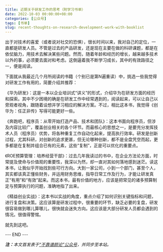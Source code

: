 ```yaml
---
title: 近期关于研发工作的思考（附学习书单）
date: 2022-10-03 00:00:00+08:00
categories: [公众号]
tags: [书单]
slug: recent-thoughts-on-research-development-work-with-booklist
---
```


出于对技术的喜爱（或者说对社交的恐惧），很长时间以来，我对自己的定位，一直都是研发人员。不管是过去的产品研发，还是现在主要在做的科研课题，都是在依仗脑力，用技术去解决某些问题。然而，随着年龄和经历的增长，越来越多技术以外的事，必须要去面对和考虑。这倒逼着我不断学习成长，其中的有效路径之一，便是阅读。

下面就从我最近几个月所阅读的书籍（个别已是第N遍重读）中，挑选一些我觉得对研发工作有用的，简要介绍并推荐：

《华为研发》：这是一本以企业培训式“讲义”的形式，介绍华为在研发方面的经历和探索。其中不少困境的确是在研发工作中经常遇到的，阅读起来，可以让自己以旁观者视角，跟随着设想并学习相应的解决方案。不过，相比这本书，我觉得《创华为：任正非传》写得可能更好一些。

《奔跑吧，程序员：从零开始打造产品、技术和团队》：这本书面向程序员，但涉及内容比较广，覆盖创业相关的各个环节。而最核心的思想之一，是要充分发挥技术人员（程序员）优势，将各种重复工作自动化起来，提高执行效率。研发是创新过程，尤其科研，对创新的追求更甚，但无论哪种创新，都不是全盘凭空而起，更多都是在复制并组合已有的元素，这些“复制”，正是可以优化的重要点。

《ROE预算管理：培养经营干部》：过去几年我读过的书中，在企业方法论方面，时常提及使命与价值观的重要性，我深以为然，却一直对其如何落地感到迷茫。读这本书，让我似乎开始找到些可行方向。大到一家公司，小到一个部门，甚至个人，其实都该真正懂些财务，并运用财务思维，指导日常工作及行为，才能让研发真正“有用”和“有效”起来。而这本书，最有价值的地方，应该是把常见的诸多预算制定与预算执行的问题，准确地指了出来。

《精益创业实战》：这本书以实战的角度，重点介绍了如何识别关键指标和问题，进行复盘和决策。这应该算是研发过程中，很重要的环节，缺乏必要的复盘，研发很容易做到哪儿算哪儿，很快就会迷失方向。这应该是大部分研发人员都会遇到的情况。很值得警惕。

就先到这吧。

<div class="p-5 text-center">--- END ---</div>

<i><b>注：</b>本文首发表于[“不靠谱颜论”公众号](https://mp.weixin.qq.com/s/lJamSAZ_d0vdba6W7dq9SA)，并同步至本站。</i>
